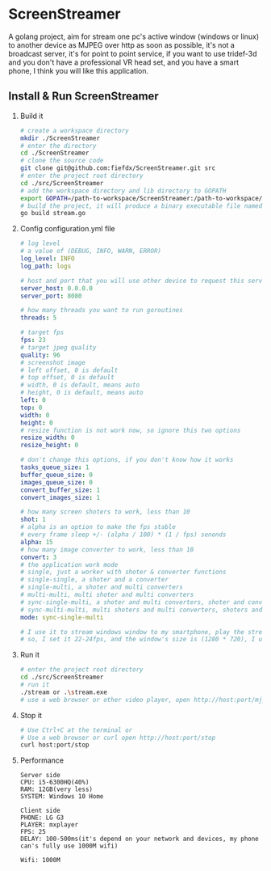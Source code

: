 ScreenStreamer
==============
A golang project, aim for stream one pc's active window (windows or linux) to another device as MJPEG over http as soon as possible,
it's not a broadcast server, it's for point to point service, if you want to use tridef-3d and you don't have a professional VR head
set, and you have a smart phone, I think you will like this application.

Install & Run ScreenStreamer
----------------------------
1. Build it
   
   ```bash
   # create a workspace directory
   mkdir ./ScreenStreamer
   # enter the directory
   cd ./ScreenStreamer
   # clone the source code
   git clone git@github.com:fiefdx/ScreenStreamer.git src
   # enter the project root directory
   cd ./src/ScreenStreamer
   # add the workspace directory and lib directory to GOPATH
   export GOPATH=/path-to-workspace/ScreenStreamer:/path-to-workspace/ScreenStreamer/src/ScreenStreamer/lib
   # build the project, it will produce a binary executable file named "stream" or "stream.exe"
   go build stream.go

   ```
2. Config configuration.yml file
   
   ```yaml
   # log level
   # a value of (DEBUG, INFO, WARN, ERROR)
   log_level: INFO
   log_path: logs

   # host and port that you will use other device to request this service
   server_host: 0.0.0.0
   server_port: 8080

   # how many threads you want to run goroutines
   threads: 5

   # target fps
   fps: 23
   # target jpeg quality
   quality: 96
   # screenshot image 
   # left offset, 0 is default
   # top offset, 0 is default
   # width, 0 is default, means auto
   # height, 0 is default, means auto
   left: 0
   top: 0
   width: 0
   height: 0
   # resize function is not work now, so ignore this two options
   resize_width: 0
   resize_height: 0

   # don't change this options, if you don't know how it works
   tasks_queue_size: 1
   buffer_queue_size: 0
   images_queue_size: 0
   convert_buffer_size: 1
   convert_images_size: 1

   # how many screen shoters to work, less than 10
   shot: 1
   # alpha is an option to make the fps stable
   # every frame sleep +/- (alpha / 100) * (1 / fps) senonds
   alpha: 15
   # how many image converter to work, less than 10
   convert: 3
   # the application work mode
   # single, just a worker with shoter & converter functions
   # single-single, a shoter and a converter
   # single-multi, a shoter and multi converters
   # multi-multi, multi shoter and multi converters
   # sync-single-multi, a shoter and multi converters, shoter and converters works synchronizely
   # sync-multi-multi, multi shoters and multi converters, shoters and converters works synchronizely
   mode: sync-single-multi

   # I use it to stream windows window to my smartphone, play the stream with mxplayer, the mxplayer play mjpeg as 25fps,
   # so, I set it 22-24fps, and the window's size is (1280 * 720), I use 1000M wifi.
   ```
3. Run it
   
   ```bash
   # enter the project root directory
   cd ./src/ScreenStreamer
   # run it
   ./stream or .\stream.exe
   # use a web browser or other video player, open http://host:port/mjpeg
   ```
4. Stop it
   
   ```bash
   # Use Ctrl+C at the terminal or 
   # Use a web browser or curl open http://host:port/stop
   curl host:port/stop
   ```
5. Performance
   
   ```
   Server side
   CPU: i5-6300HQ(40%)
   RAM: 12GB(very less)
   SYSTEM: Windows 10 Home

   Client side
   PHONE: LG G3
   PLAYER: mxplayer
   FPS: 25
   DELAY: 100-500ms(it's depend on your network and devices, my phone can's fully use 1000M wifi)

   Wifi: 1000M
   ```
